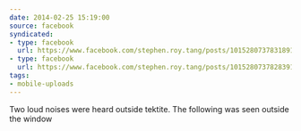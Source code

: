 ```yaml
---
date: 2014-02-25 15:19:00
source: facebook
syndicated:
- type: facebook
  url: https://www.facebook.com/stephen.roy.tang/posts/10152807378318912:0
- type: facebook
  url: https://www.facebook.com/stephen.roy.tang/posts/10152807378283912
tags:
- mobile-uploads
---
```


Two loud noises were heard outside tektite. The following was seen outside the window